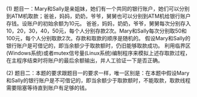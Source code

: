(1)	题目一：Mary和Sally是亲姐妹，她们有一个共同的银行账户，她们可以分别到ATM机取款；爸爸，妈妈，奶奶，爷爷，舅舅也可以分别到ATM机给银行账户存钱。设账户的初始余额为10元。
爸爸，妈妈，奶奶，爷爷，舅舅每次分别存入10，20，30，40，50元，每个人分别存款2次。Mary和Sally每次分别取50和100元，每个人分别取款2次。存款和取款的顺序是随机的。
假设Mary和Sally的银行账户是可借记的，即当余额少于取款额时，仍旧能够取款成功。
利用临界区(Windows系统)或者mutex信号量(Linux系统)编制程序来模拟上述存取款过程，在主程序结束时将账户的最后余额输出，并人工验证一下是否正确。
 
(2)	题目二：本题的要求跟题目一的要求一样，唯一区别是：在本题中假设Mary和Sally的银行账户是不可借记的，即当余额少于取款额时，不能取款，取款线程需要阻塞等待直到账户有足够的钱。
